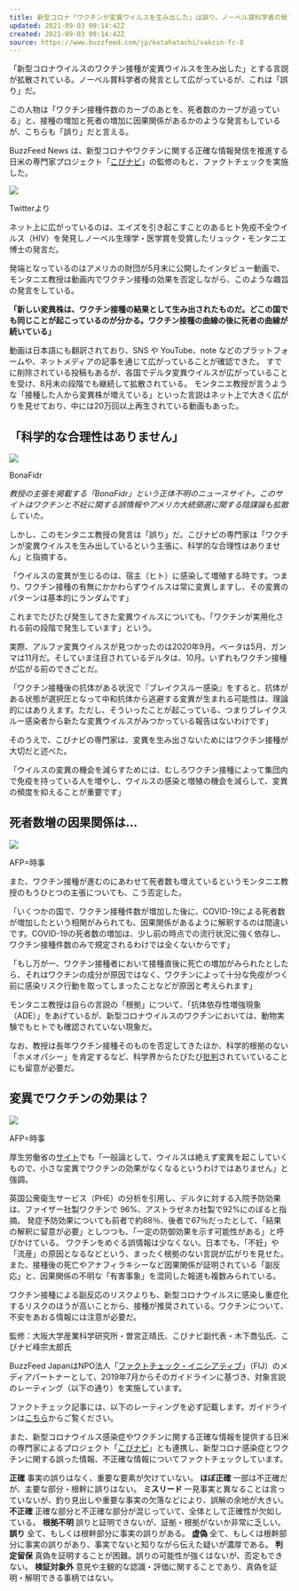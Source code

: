 ```yaml
---
title: 新型コロナ「ワクチンが変異ウイルスを生み出した」は誤り。ノーベル賞科学者の発言として拡散
updated: 2021-09-03 09:14:42Z
created: 2021-09-03 09:14:42Z
source: https://www.buzzfeed.com/jp/kotahatachi/vakzin-fc-8
---
```


「新型コロナウイルスのワクチン接種が変異ウイルスを生み出した」とする言説が拡散されている。ノーベル賞科学者の発言として広がっているが、これは「誤り」だ。

この人物は「ワクチン接種件数のカーブのあとを、死者数のカーブが追っている」と、接種の増加と死者の増加に因果関係があるかのような発言もしているが、こちらも「誤り」だと言える。

BuzzFeed News は、新型コロナやワクチンに関する正確な情報発信を推進する日米の専門家プロジェクト「[こびナビ](https://covnavi.jp/)」の監修のもと、ファクトチェックを実施した。

 ![](https://img.buzzfeed.com/buzzfeed-static/static/2021-09/3/7/asset/3b95bfedf57d/sub-buzz-1165-1630653076-1.jpg?downsize=700%3A%2A&output-quality=auto&output-format=auto)

  Twitterより

ネット上に広がっているのは、エイズを引き起こすことのあるヒト免疫不全ウイルス（HIV）を発見しノーベル生理学・医学賞を受賞したリュック・モンタニエ博士の発言だ。

発端となっているのはアメリカの財団が5月末に公開したインタビュー動画で、モンタニエ教授は動画内でワクチン接種の効果を否定しながら、このような趣旨の発言をしている。

**「新しい変異株は、ワクチン接種の結果として生み出されたものだ。どこの国でも同じことが起こっているのが分かる。ワクチン接種の曲線の後に死者の曲線が続いている」**

動画は日本語にも翻訳されており、SNS や YouTube、note などのプラットフォームや、ネットメディアの記事を通じて広がっていることが確認できた。
すでに削除されている投稿もあるが、各国でデルタ変異ウイルスが広がっていることを受け、8月末の段階でも継続して拡散されている。
モンタニエ教授が言うような「接種した人から変異株が増えている」といった言説はネット上で大きく広がりを見せており、中には20万回以上再生されている動画もあった。

## 「科学的な合理性はありません」

 ![](https://img.buzzfeed.com/buzzfeed-static/static/2021-09/3/7/asset/66425d298f9a/sub-buzz-628-1630653420-12.png)

  BonaFidr

*教授の主張を掲載する「BonaFidr」という正体不明のニュースサイト。このサイトはワクチンと不妊に関する誤情報やアメリカ大統領選に関する陰謀論も拡散していた。*

しかし、このモンタニエ教授の発言は「誤り」だ。こびナビの専門家は「ワクチンが変異ウイルスを生み出しているという主張に、科学的な合理性はありません」と指摘する。

「ウイルスの変異が生じるのは、宿主（ヒト）に感染して増殖する時です。つまり、ワクチン接種の有無にかかわらずウイルスは常に変異しますし、その変異のパターンは基本的にランダムです」

これまでたびたび発生してきた変異ウイルスについても、「ワクチンが実用化される前の段階で発生しています」という。

実際、アルファ変異ウイルスが見つかったのは2020年9月。ベータは5月、ガンマは11月だ。そしていま注目されているデルタは、10月。いずれもワクチン接種が広がる前のできごとだ。

「ワクチン接種後の抗体がある状況で『ブレイクスルー感染』をすると、抗体がある状態が選択圧となって中和抗体から逃避する変異が生まれる可能性は、理論的にはありえます。ただし、そういったことが起こっている、つまりブレイクスルー感染者から新たな変異ウイルスがみつかっている報告はないわけです」

そのうえで、こびナビの専門家は、変異を生み出さないためにはワクチン接種が大切だと述べた。

「ウイルスの変異の機会を減らすためには、むしろワクチン接種によって集団内で免疫を持っている人を増やし、ウイルスの感染と増殖の機会を減らして、変異の頻度を抑えることが重要です」

## 死者数増の因果関係は…

 ![](https://img.buzzfeed.com/buzzfeed-static/static/2021-09/3/7/asset/66425d298f9a/sub-buzz-718-1630654341-20.jpg)

  AFP=時事

また、ワクチン接種が進むのにあわせて死者数も増えているというモンタニエ教授のもうひとつの主張についても、こう否定した。

「いくつかの国で、ワクチン接種件数が増加した後に、COVID-19による死者数が増加したという相関がみられても、因果関係があるように解釈するのは間違いです。COVID-19の死者数の増加は、少し前の時点での流行状況に強く依存し、ワクチン接種件数のみで規定されるわけでは全くないからです」

「もし万が一、ワクチン接種者において接種直後に死亡の増加がみられたとしたら、それはワクチンの成分が原因ではなく、ワクチンによって十分な免疫がつく前に感染リスク行動を取ってしまったことなどが原因と考えられます」

モンタニエ教授は自らの言説の「根拠」について、「抗体依存性増強現象（ADE）」をあげているが、新型コロナウイルスのワクチンにおいては、動物実験でもヒトでも確認されていない現象だ。

なお、教授は長年ワクチン接種そのものを否定してきたほか、科学的根拠のない「ホメオパシー」を肯定するなど、科学界からたびたび[批判](https://skepticalinquirer.org/2020/05/the-nobel-disease-when-intelligence-fails-to-protect-against-irrationality/)されていていることにも留意が必要だ。

## 変異でワクチンの効果は？

 ![](https://img.buzzfeed.com/buzzfeed-static/static/2021-09/3/7/asset/4e4da79aa7b0/sub-buzz-1235-1630654254-19.jpg)

  AFP=時事

厚生労働省の[サイト](https://www.cov19-vaccine.mhlw.go.jp/qa/0012.html)でも「一般論として、ウイルスは絶えず変異を起こしていくもので、小さな変異でワクチンの効果がなくなるというわけではありません」と強調。

英国公衆衛生サービス（PHE）の分析を引用し、デルタに対する入院予防効果は、ファイザー社製ワクチンで 96%、アストラゼネカ社製で92%にのぼると指摘。
発症予防効果についても前者で約88％、後者で67％だったとして、「結果の解釈に留意が必要」としつつも、「一定の防御効果を示す可能性がある」と呼びかけている。
ワクチンをめぐる誤情報は少なくない。日本でも、「不妊」や「流産」の原因となるなどという、まったく根拠のない言説が広がりを見せた。
また、接種後の死亡やアナフィラキシーなど因果関係が証明されている「副反応」と、因果関係の不明な「有害事象」を混同した報道も複数みられている。

ワクチン接種による副反応のリスクよりも、新型コロナウイルスに感染し重症化するリスクのほうが高いことから、接種が推奨されている。ワクチンについて、不安をあおる情報には注意が必要だ。

監修：大阪大学産業科学研究所・曽宮正晴氏、こびナビ副代表・木下喬弘氏、こびナビ峰宗太郎氏

BuzzFeed JapanはNPO法人「[ファクトチェック・イニシアティブ](https://fij.info/)」（FIJ）のメディアパートナーとして、2019年7月からそのガイドラインに基づき、対象言説のレーティング（以下の通り）を実施しています。

ファクトチェック記事には、以下のレーティングを必ず記載します。ガイドラインは[こちら](https://fij.info/introduction/guideline)からご覧ください。

また、新型コロナウイルス感染症やワクチンに関する正確な情報を提供する日米の専門家によるプロジェクト「[こびナビ](https://covnavi.jp/)」とも連携し、新型コロナ感染症とワクチンに関する誤った情報、不正確な情報についてファクトチェックしています。

**正確** 事実の誤りはなく、重要な要素が欠けていない。
**ほぼ正確** 一部は不正確だが、主要な部分・根幹に誤りはない。
**ミスリード** 一見事実と異なることは言っていないが、釣り見出しや重要な事実の欠落などにより、誤解の余地が大きい。
**不正確** 正確な部分と不正確な部分が混じっていて、全体として正確性が欠如している。
**根拠不明** 誤りと証明できないが、証拠・根拠がないか非常に乏しい。
**誤り** 全て、もしくは根幹部分に事実の誤りがある。
**虚偽** 全て、もしくは根幹部分に事実の誤りがあり、事実でないと知りながら伝えた疑いが濃厚である。
**判定留保** 真偽を証明することが困難。誤りの可能性が強くはないが、否定もできない。
**検証対象外** 意見や主観的な認識・評価に関することであり、真偽を証明・解明できる事柄ではない。
